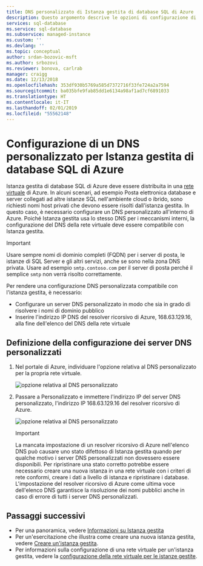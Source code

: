```yaml
---
title: DNS personalizzato di Istanza gestita di database SQL di Azure | Microsoft Docs
description: Questo argomento descrive le opzioni di configurazione di un DNS personalizzato con un'istanza gestita di database SQL di Azure.
services: sql-database
ms.service: sql-database
ms.subservice: managed-instance
ms.custom: ''
ms.devlang: ''
ms.topic: conceptual
author: srdan-bozovic-msft
ms.author: srbozovi
ms.reviewer: bonova, carlrab
manager: craigg
ms.date: 12/13/2018
ms.openlocfilehash: 353df930b5769a585d7372716f33fe724a2a7594
ms.sourcegitcommit: ba035bfe9fab85dd1e6134a98af1ad7cf6891033
ms.translationtype: HT
ms.contentlocale: it-IT
ms.lasthandoff: 02/01/2019
ms.locfileid: "55562148"
---
```

# <a name="configuring-a-custom-dns-for-azure-sql-database-managed-instance"></a>Configurazione di un DNS personalizzato per Istanza gestita di database SQL di Azure

Istanza gestita di database SQL di Azure deve essere distribuita in una [rete virtuale](../virtual-network/virtual-networks-overview.md) di Azure. In alcuni scenari, ad esempio Posta elettronica database e server collegati ad altre istanze SQL nell'ambiente cloud o ibrido, sono richiesti nomi host privati che devono essere risolti dall'istanza gestita. In questo caso, è necessario configurare un DNS personalizzato all'interno di Azure. Poiché Istanza gestita usa lo stesso DNS per i meccanismi interni, la configurazione del DNS della rete virtuale deve essere compatibile con Istanza gestita. 

   > [!IMPORTANT]
   > Usare sempre nomi di dominio completi (FQDN) per i server di posta, le istanze di SQL Server e gli altri servizi, anche se sono nella zona DNS privata. Usare ad esempio `smtp.contoso.com` per il server di posta perché il semplice `smtp` non verrà risolto correttamente.

Per rendere una configurazione DNS personalizzata compatibile con l'istanza gestita, è necessario: 
- Configurare un server DNS personalizzato in modo che sia in grado di risolvere i nomi di dominio pubblico 
- Inserire l'indirizzo IP DNS del resolver ricorsivo di Azure, 168.63.129.16, alla fine dell'elenco del DNS della rete virtuale 
 
## <a name="setting-up-custom-dns-servers-configuration"></a>Definizione della configurazione dei server DNS personalizzati

1. Nel portale di Azure, individuare l'opzione relativa al DNS personalizzato per la propria rete virtuale.

   ![opzione relativa al DNS personalizzato](./media/sql-database-managed-instance-custom-dns/custom-dns-option.png) 

2. Passare a Personalizzato e immettere l'indirizzo IP del server DNS personalizzato, l'indirizzo IP 168.63.129.16 del resolver ricorsivo di Azure. 

   ![opzione relativa al DNS personalizzato](./media/sql-database-managed-instance-custom-dns/custom-dns-server-ip-address.png) 

   > [!IMPORTANT]
   > La mancata impostazione di un resolver ricorsivo di Azure nell'elenco DNS può causare uno stato difettoso di Istanza gestita quando per qualche motivo i server DNS personalizzati non dovessero essere disponibili. Per ripristinare una stato corretto potrebbe essere necessario creare una nuova istanza in una rete virtuale con i criteri di rete conformi, creare i dati a livello di istanza e ripristinare i database. L'impostazione del resolver ricorsivo di Azure come ultima voce dell'elenco DNS garantisce la risoluzione dei nomi pubblici anche in caso di errore di tutti i server DNS personalizzati.

## <a name="next-steps"></a>Passaggi successivi

- Per una panoramica, vedere [Informazioni su Istanza gestita](sql-database-managed-instance.md)
- Per un'esercitazione che illustra come creare una nuova istanza gestita, vedere [Creare un'istanza gestita](sql-database-managed-instance-get-started.md).
- Per informazioni sulla configurazione di una rete virtuale per un'istanza gestita, vedere la [configurazione della rete virtuale per le istanze gestite](sql-database-managed-instance-connectivity-architecture.md).
